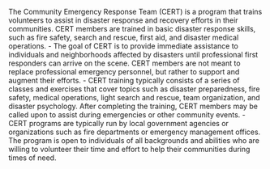The Community Emergency Response Team (CERT) is a program that trains volunteers to assist in disaster response and recovery efforts in their communities. CERT members are trained in basic disaster response skills, such as fire safety, search and rescue, first aid, and disaster medical operations. 
	- The goal of CERT is to provide immediate assistance to individuals and neighborhoods affected by disasters until professional first responders can arrive on the scene. CERT members are not meant to replace professional emergency personnel, but rather to support and augment their efforts. 
	- CERT training typically consists of a series of classes and exercises that cover topics such as disaster preparedness, fire safety, medical operations, light search and rescue, team organization, and disaster psychology. After completing the training, CERT members may be called upon to assist during emergencies or other community events. 
	- CERT programs are typically run by local government agencies or organizations such as fire departments or emergency management offices. The program is open to individuals of all backgrounds and abilities who are willing to volunteer their time and effort to help their communities during times of need. 